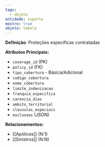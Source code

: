 ```yaml
---
tags:
  - objeto
entidade: suporte
mestre: true
objeto: tabela
---
```

**Definição**: Proteções específicas contratadas

**Atributos Principais:**

- `coverage_id` (PK)
- `policy_id` (FK)
- `tipo_cobertura` - Básica/Adicional
- `codigo_cobertura`
- `nome_cobertura`
- `limite_indenizacao`
- `franquia_especifica`
- `carencia_dias`
- `ambito_territorial`
- `clausulas_especiais`
- `exclusoes` (JSON)

**Relacionamentos:**

- [[Apólices]] (N:1)
- [[Sinistros]] (N:N)
